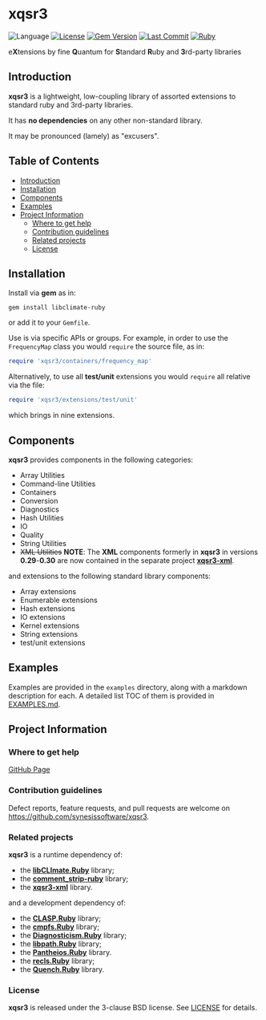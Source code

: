 # xqsr3 <!-- omit in toc -->

![Language](https://img.shields.io/badge/Ruby-CC342D?style=flat&logo=ruby&logoColor=white)
[![License](https://img.shields.io/badge/License-BSD_3--Clause-blue.svg)](https://opensource.org/licenses/BSD-3-Clause)
[![Gem Version](https://badge.fury.io/rb/xqsr3.svg)](https://badge.fury.io/rb/xqsr3)
[![Last Commit](https://img.shields.io/github/last-commit/synesissoftware/xqsr3)](https://github.com/synesissoftware/xqsr3/commits/master)
[![Ruby](https://github.com/synesissoftware/xqsr3/actions/workflows/ruby.yml/badge.svg)](https://github.com/synesissoftware/xqsr3/actions/workflows/ruby.yml)

e**X**tensions by fine **Q**uantum for **S**tandard **R**uby and **3**rd-party libraries


## Introduction

**xqsr3** is a lightweight, low-coupling library of assorted extensions to standard ruby and 3rd-party libraries.

It has **no dependencies** on any other non-standard library.

It may be pronounced (lamely) as "excusers".

## Table of Contents <!-- omit in toc -->

- [Introduction](#introduction)
- [Installation](#installation)
- [Components](#components)
- [Examples](#examples)
- [Project Information](#project-information)
	- [Where to get help](#where-to-get-help)
	- [Contribution guidelines](#contribution-guidelines)
	- [Related projects](#related-projects)
	- [License](#license)


## Installation

Install via **gem** as in:

```
gem install libclimate-ruby
```

or add it to your `Gemfile`.

Use is via specific APIs or groups. For example, in order to use the
``FrequencyMap`` class you would ``require`` the source file, as in:

```Ruby
require 'xqsr3/containers/frequency_map'
```

Alternatively, to use all **test/unit** extensions you would ``require`` all
relative via the file:

```Ruby
require 'xqsr3/extensions/test/unit'
```

which brings in nine extensions.


## Components

**xqsr3** provides components in the following categories:

* Array Utilities
* Command-line Utilities
* Containers
* Conversion
* Diagnostics
* Hash Utilities
* IO
* Quality
* String Utilities
* ~~XML Utilities~~ **NOTE**: The **XML** components formerly in **xqsr3** in
   versions **0.29**-**0.30** are now contained in the separate project
   [**xqsr3-xml**](https://github.com/synesissoftware.com/xqsr3-xml/).

and extensions to the following standard library components:

* Array extensions
* Enumerable extensions
* Hash extensions
* IO extensions
* Kernel extensions
* String extensions
* test/unit extensions


## Examples

Examples are provided in the ```examples``` directory, along with a markdown description for each. A detailed list TOC of them is provided in [EXAMPLES.md](./EXAMPLES.md).


## Project Information


### Where to get help

[GitHub Page](https://github.com/synesissoftware/xqsr3 "GitHub Page")


### Contribution guidelines

Defect reports, feature requests, and pull requests are welcome on https://github.com/synesissoftware/xqsr3.


### Related projects

**xqsr3** is a runtime dependency of:

* the **[libCLImate.Ruby](https://github.com/synesissoftware/libCLImate.Ruby)** library;
* the **[comment_strip-ruby](https://github.com/synesissoftware/comment_strip.r)** library;
* the [**xqsr3-xml**](https://github.com/synesissoftware.com/xqsr3-xml/) library.

and a development dependency of:

* the **[CLASP.Ruby](https://github.com/synesissoftware/CLASP.Ruby)** library;
* the **[cmpfs.Ruby](https://github.com/synesissoftware/cmpfs.Ruby)** library;
* the **[Diagnosticism.Ruby](https://github.com/synesissoftware/Diagnosticism.Ruby)** library;
* the **[libpath.Ruby](https://github.com/synesissoftware/libpath.Ruby)** library;
* the **[Pantheios.Ruby](https://github.com/synesissoftware/Pantheios.Ruby)** library.
* the **[recls.Ruby](https://github.com/synesissoftware/recls.Ruby)** library;
* the **[Quench.Ruby](https://github.com/synesissoftware/Quench.Ruby)** library.


### License

**xqsr3** is released under the 3-clause BSD license. See [LICENSE](./LICENSE) for details.


<!-- ########################### end of file ########################### -->

